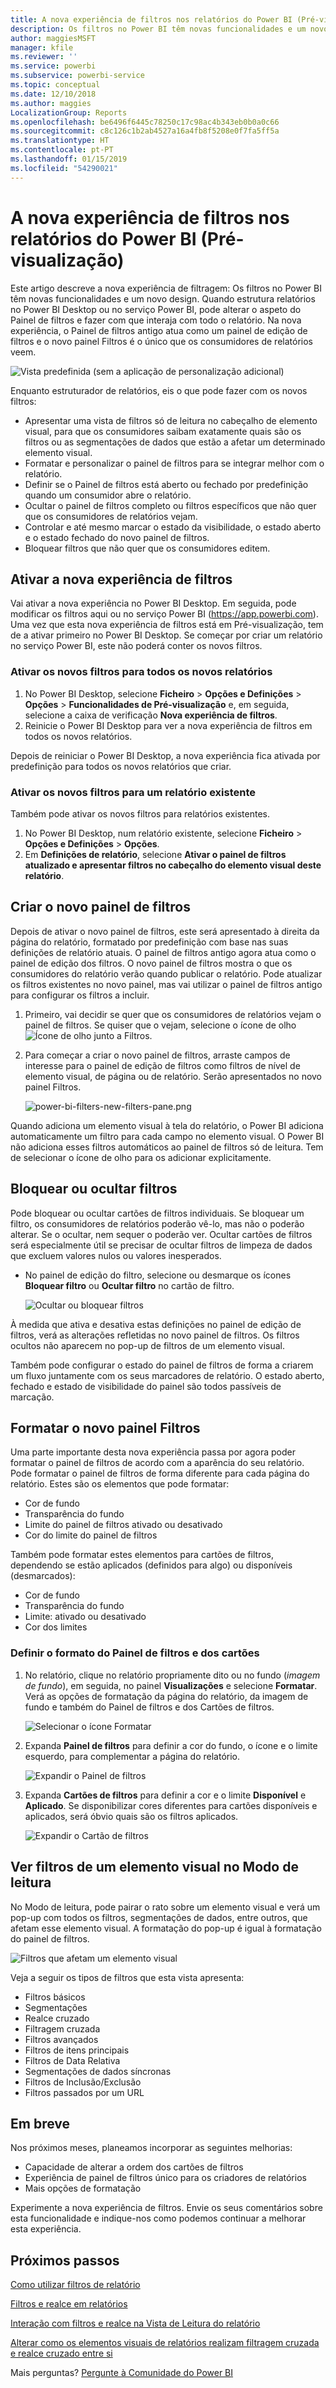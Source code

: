 ```yaml
---
title: A nova experiência de filtros nos relatórios do Power BI (Pré-visualização)
description: Os filtros no Power BI têm novas funcionalidades e um novo design.
author: maggiesMSFT
manager: kfile
ms.reviewer: ''
ms.service: powerbi
ms.subservice: powerbi-service
ms.topic: conceptual
ms.date: 12/10/2018
ms.author: maggies
LocalizationGroup: Reports
ms.openlocfilehash: be6496f6445c78250c17c98ac4b343eb0b0a0c66
ms.sourcegitcommit: c8c126c1b2ab4527a16a4fb8f5208e0f7fa5ff5a
ms.translationtype: HT
ms.contentlocale: pt-PT
ms.lasthandoff: 01/15/2019
ms.locfileid: "54290021"
---
```

# <a name="the-new-filter-experience-in-power-bi-reports-preview"></a>A nova experiência de filtros nos relatórios do Power BI (Pré-visualização)

Este artigo descreve a nova experiência de filtragem: Os filtros no Power BI têm novas funcionalidades e um novo design. Quando estrutura relatórios no Power BI Desktop ou no serviço Power BI, pode alterar o aspeto do Painel de filtros e fazer com que interaja com todo o relatório. Na nova experiência, o Painel de filtros antigo atua como um painel de edição de filtros e o novo painel Filtros é o único que os consumidores de relatórios veem. 
 
![Vista predefinida (sem a aplicação de personalização adicional)](media/power-bi-report-filter-preview/power-bi-filter-reading.png)

Enquanto estruturador de relatórios, eis o que pode fazer com os novos filtros:

- Apresentar uma vista de filtros só de leitura no cabeçalho de elemento visual, para que os consumidores saibam exatamente quais são os filtros ou as segmentações de dados que estão a afetar um determinado elemento visual.
- Formatar e personalizar o painel de filtros para se integrar melhor com o relatório.
- Definir se o Painel de filtros está aberto ou fechado por predefinição quando um consumidor abre o relatório.
- Ocultar o painel de filtros completo ou filtros específicos que não quer que os consumidores de relatórios vejam.
- Controlar e até mesmo marcar o estado da visibilidade, o estado aberto e o estado fechado do novo painel de filtros.
- Bloquear filtros que não quer que os consumidores editem.

## <a name="turn-on-the-new-filter-experience"></a>Ativar a nova experiência de filtros 

Vai ativar a nova experiência no Power BI Desktop. Em seguida, pode modificar os filtros aqui ou no serviço Power BI (https://app.powerbi.com). Uma vez que esta nova experiência de filtros está em Pré-visualização, tem de a ativar primeiro no Power BI Desktop. Se começar por criar um relatório no serviço Power BI, este não poderá conter os novos filtros.

### <a name="turn-on-new-filters-for-all-new-reports"></a>Ativar os novos filtros para todos os novos relatórios

1. No Power BI Desktop, selecione **Ficheiro** > **Opções e Definições** > **Opções** > **Funcionalidades de Pré-visualização** e, em seguida, selecione a caixa de verificação **Nova experiência de filtros**. 
2. Reinicie o Power BI Desktop para ver a nova experiência de filtros em todos os novos relatórios.

Depois de reiniciar o Power BI Desktop, a nova experiência fica ativada por predefinição para todos os novos relatórios que criar.  

### <a name="turn-on-new-filters-for-an-existing-report"></a>Ativar os novos filtros para um relatório existente

Também pode ativar os novos filtros para relatórios existentes.

1. No Power BI Desktop, num relatório existente, selecione **Ficheiro** > **Opções e Definições** > **Opções**.
2. Em **Definições de relatório**, selecione **Ativar o painel de filtros atualizado e apresentar filtros no cabeçalho do elemento visual deste relatório**.

## <a name="build-the-new-filter-pane"></a>Criar o novo painel de filtros

Depois de ativar o novo painel de filtros, este será apresentado à direita da página do relatório, formatado por predefinição com base nas suas definições de relatório atuais. O painel de filtros antigo agora atua como o painel de edição dos filtros. O novo painel de filtros mostra o que os consumidores do relatório verão quando publicar o relatório. Pode atualizar os filtros existentes no novo painel, mas vai utilizar o painel de filtros antigo para configurar os filtros a incluir.

1. Primeiro, vai decidir se quer que os consumidores de relatórios vejam o painel de filtros. Se quiser que o vejam, selecione o ícone de olho ![Ícone de olho](media/power-bi-report-filter-preview/power-bi-filter-off-eye-icon.png) junto a Filtros.

2. Para começar a criar o novo painel de filtros, arraste campos de interesse para o painel de edição de filtros como filtros de nível de elemento visual, de página ou de relatório. Serão apresentados no novo painel Filtros.

    ![power-bi-filters-new-filters-pane.png](media/power-bi-report-filter-preview/power-bi-filters-new-filters-pane.png)

Quando adiciona um elemento visual à tela do relatório, o Power BI adiciona automaticamente um filtro para cada campo no elemento visual. O Power BI não adiciona esses filtros automáticos ao painel de filtros só de leitura. Tem de selecionar o ícone de olho para os adicionar explicitamente.

 
## <a name="lock-or-hide-filters"></a>Bloquear ou ocultar filtros

Pode bloquear ou ocultar cartões de filtros individuais. Se bloquear um filtro, os consumidores de relatórios poderão vê-lo, mas não o poderão alterar. Se o ocultar, nem sequer o poderão ver. Ocultar cartões de filtros será especialmente útil se precisar de ocultar filtros de limpeza de dados que excluem valores nulos ou valores inesperados. 

- No painel de edição do filtro, selecione ou desmarque os ícones **Bloquear filtro** ou **Ocultar filtro** no cartão de filtro.

   ![Ocultar ou bloquear filtros](media/power-bi-report-filter-preview/power-bi-filter-hide-lock.gif)

À medida que ativa e desativa estas definições no painel de edição de filtros, verá as alterações refletidas no novo painel de filtros. Os filtros ocultos não aparecem no pop-up de filtros de um elemento visual.

Também pode configurar o estado do painel de filtros de forma a criarem um fluxo juntamente com os seus marcadores de relatório. O estado aberto, fechado e estado de visibilidade do painel são todos passíveis de marcação.
 
## <a name="format-the-new-filters-pane"></a>Formatar o novo painel Filtros

Uma parte importante desta nova experiência passa por agora poder formatar o painel de filtros de acordo com a aparência do seu relatório. Pode formatar o painel de filtros de forma diferente para cada página do relatório. Estes são os elementos que pode formatar: 

- Cor de fundo
- Transparência do fundo
- Limite do painel de filtros ativado ou desativado
- Cor do limite do painel de filtros

Também pode formatar estes elementos para cartões de filtros, dependendo se estão aplicados (definidos para algo) ou disponíveis (desmarcados): 

- Cor de fundo
- Transparência do fundo
- Limite: ativado ou desativado
- Cor dos limites

### <a name="set-the-format-for-the-filters-pane-and-cards"></a>Definir o formato do Painel de filtros e dos cartões

1. No relatório, clique no relatório propriamente dito ou no fundo (*imagem de fundo*), em seguida, no painel **Visualizações** e selecione **Formatar**. 
    Verá as opções de formatação da página do relatório, da imagem de fundo e também do Painel de filtros e dos Cartões de filtros.

    ![Selecionar o ícone Formatar](media/power-bi-report-filter-preview/power-bi-filter-format.png)    

1. Expanda **Painel de filtros** para definir a cor do fundo, o ícone e o limite esquerdo, para complementar a página do relatório.

    ![Expandir o Painel de filtros](media/power-bi-report-filter-preview/power-bi-filter-format-pane.png)

1. Expanda **Cartões de filtros** para definir a cor e o limite **Disponível** e **Aplicado**. Se disponibilizar cores diferentes para cartões disponíveis e aplicados, será óbvio quais são os filtros aplicados. 
  
    ![Expandir o Cartão de filtros](media/power-bi-report-filter-preview/power-bi-filter-format-card.png)

## <a name="view-filters-for-a-visual-in-reading-mode"></a>Ver filtros de um elemento visual no Modo de leitura

No Modo de leitura, pode pairar o rato sobre um elemento visual e verá um pop-up com todos os filtros, segmentações de dados, entre outros, que afetam esse elemento visual. A formatação do pop-up é igual à formatação do painel de filtros. 

![Filtros que afetam um elemento visual](media/power-bi-report-filter-preview/power-bi-filter-per-visual.png)

Veja a seguir os tipos de filtros que esta vista apresenta: 
- Filtros básicos
- Segmentações
- Realce cruzado 
- Filtragem cruzada
- Filtros avançados
- Filtros de itens principais
- Filtros de Data Relativa
- Segmentações de dados síncronas
- Filtros de Inclusão/Exclusão
- Filtros passados por um URL

## <a name="coming-soon"></a>Em breve

Nos próximos meses, planeamos incorporar as seguintes melhorias:
- Capacidade de alterar a ordem dos cartões de filtros
- Experiência de painel de filtros único para os criadores de relatórios 
- Mais opções de formatação

Experimente a nova experiência de filtros. Envie os seus comentários sobre esta funcionalidade e indique-nos como podemos continuar a melhorar esta experiência. 

## <a name="next-steps"></a>Próximos passos
[Como utilizar filtros de relatório](consumer/end-user-report-filter.md)

[Filtros e realce em relatórios](power-bi-reports-filters-and-highlighting.md)

[Interação com filtros e realce na Vista de Leitura do relatório](consumer/end-user-reading-view.md)

[Alterar como os elementos visuais de relatórios realizam filtragem cruzada e realce cruzado entre si](consumer/end-user-interactions.md)

Mais perguntas? [Pergunte à Comunidade do Power BI](http://community.powerbi.com/)

